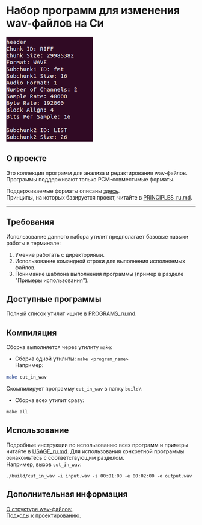 # Набор программ для изменения wav-файлов на Си
![LOGO](../images/Logo.png)  

## О проекте
Это коллекция программ для анализа и редактирования wav-файлов.
Программы поддерживают только PCM-совместимые форматы.   

Поддерживаемые форматы описаны [здесь](./WAV_SPEC_ru.md).  
Принципы, на которых базируется проект, читайте в [PRINCIPLES_ru.md](./PRINCIPLES_ru.md).

---

## Требования
Использование данного набора утилит предполагает базовые навыки работы в терминале:
1. Умение работать с директориями.
2. Использование командной строки для выполнения исполняемых файлов.
3. Понимание шаблона выполнения программы (пример в разделе "Примеры использования").
  
## Доступные программы
Полный список утилит ищите в [PROGRAMS_ru.md](./PROGRAMS_ru.md).

## Компиляция
Сборка выполняется через утилиту `make`:
- Сборка одной утилиты: `make <program_name>`  
  Например:  
```bash
make cut_in_wav
```
Скомпилирует программу `cut_in_wav` в папку `build/`.

- Сборка всех утилит сразу:
```
make all
```

## Использование
Подробные инструкции по использованию всех программ и примеры читайте в [USAGE_ru.md](./USAGE_ru.md).
Для использования конкретной программы ознакомьтесь с соответствующим разделом.   
Например, вызов `cut_in_wav`:
```
./build/cut_in_wav -i input.wav -s 00:01:00 -e 00:02:00 -o output.wav
```

## Дополнительная информация
[О структуре wav-файлов:](./WAV_SPEC_ru.md).  
[Подходы к проектированию](./PRINCIPLES_ru.md).  
